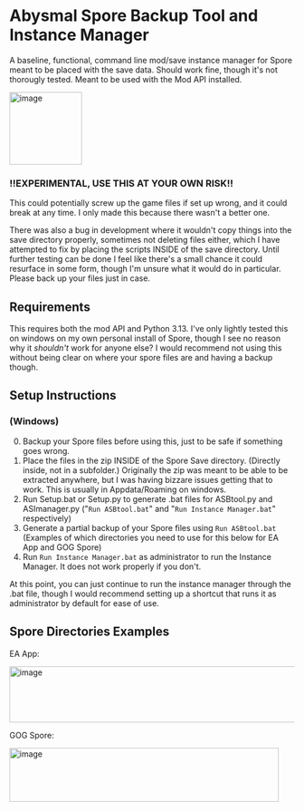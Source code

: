 # Abysmal Spore Backup Tool and Instance Manager
A baseline, functional, command line mod/save instance manager for Spore meant to be placed with the save data. Should work fine, though it's not thorougly tested. Meant to be used with the Mod API installed.

<img width="128" height="128" alt="image" src="https://github.com/user-attachments/assets/45b37a26-2315-4f4a-88d8-9e8cc6472ac0" />

### !!EXPERIMENTAL, USE THIS AT YOUR OWN RISK!!
This could potentially screw up the game files if set up wrong, and it could break at any time. I only made this because there wasn't a better one.

There was also a bug in development where it wouldn't copy things into the save directory properly, sometimes not deleting files either, which I have attempted to fix by placing the scripts INSIDE of the save directory. Until further testing can be done I feel like there's a small chance it could resurface in some form, though I'm unsure what it would do in particular. Please back up your files just in case.

## Requirements
This requires both the mod API and Python 3.13. I've only lightly tested this on windows on my own personal install of Spore, though I see no reason why it *shouldn't* work for anyone else?
I would recommend not using this without being clear on where your spore files are and having a backup though.

## Setup Instructions 
### (Windows)
0. Backup your Spore files before using this, just to be safe if something goes wrong.
1. Place the files in the zip INSIDE of the Spore Save directory. (Directly inside, not in a subfolder.) Originally the zip was meant to be able to be extracted anywhere, but I was having bizzare issues getting that to work. This is usually in Appdata/Roaming on windows.
2. Run Setup.bat or Setup.py to generate .bat files for ASBtool.py and ASImanager.py ("`Run ASBtool.bat`" and "`Run Instance Manager.bat`" respectively)
4. Generate a partial backup of your Spore files using `Run ASBtool.bat` (Examples of which directories you need to use for this below for EA App and GOG Spore)
5. Run `Run Instance Manager.bat` as administrator to run the Instance Manager. It does not work properly if you don't.

At this point, you can just continue to run the instance manager through the .bat file, though I would recommend setting up a shortcut that runs it as administrator by default for ease of use.

## Spore Directories Examples
EA App:

<img width="515" height="99" alt="image" src="https://github.com/user-attachments/assets/78a0f3bf-eb1b-4011-ae9e-aa46e6c5c66c" />

GOG Spore:

<img width="476" height="95" alt="image" src="https://github.com/user-attachments/assets/43cf1032-e8fe-4c7e-8bdc-e3fb5122b88c" />


